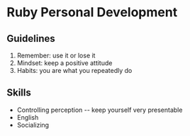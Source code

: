 # Ruby Personal Development
## Guidelines
1. Remember: use it or lose it
2. Mindset: keep a positive attitude
3. Habits: you are what you repeatedly do


## Skills
- Controlling perception -- keep yourself very presentable
- English
- Socializing